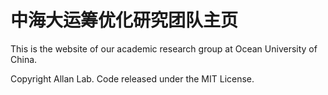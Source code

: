 # 中海大运筹优化研究团队主页

This is the website of our academic research group at Ocean University of China.

Copyright Allan Lab. Code released under the MIT License.


